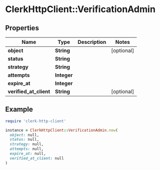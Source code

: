 # ClerkHttpClient::VerificationAdmin

## Properties

| Name | Type | Description | Notes |
| ---- | ---- | ----------- | ----- |
| **object** | **String** |  | [optional] |
| **status** | **String** |  |  |
| **strategy** | **String** |  |  |
| **attempts** | **Integer** |  |  |
| **expire_at** | **Integer** |  |  |
| **verified_at_client** | **String** |  | [optional] |

## Example

```ruby
require 'clerk-http-client'

instance = ClerkHttpClient::VerificationAdmin.new(
  object: null,
  status: null,
  strategy: null,
  attempts: null,
  expire_at: null,
  verified_at_client: null
)
```

